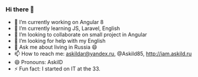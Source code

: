 ### Hi there 👋

- 🔭 I’m currently working on Angular 8
- 🌱 I’m currently learning JS, Laravel, English
- 👯 I’m looking to collaborate on small project in Angular
- 🤔 I’m looking for help with my English
- 💬 Ask me about living in Russia 😄
- 📫 How to reach me: askildar@yandex.ru, @Askild85, http://iam.askild.ru
- 😄 Pronouns: AskilD
- ⚡ Fun fact: I started on IT at the 33.

